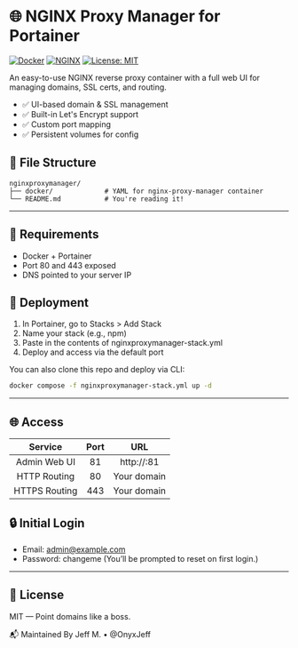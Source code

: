 # 🌐 NGINX Proxy Manager for Portainer

[![Docker](https://img.shields.io/badge/Docker-ReverseProxy-blue?logo=docker)](https://hub.docker.com/r/jc21/nginx-proxy-manager)
[![NGINX](https://img.shields.io/badge/NGINX-Proxy-green?logo=nginx)](https://nginxproxymanager.com/)
[![License: MIT](https://img.shields.io/badge/license-MIT-green.svg)](https://opensource.org/licenses/MIT)

An easy-to-use NGINX reverse proxy container with a full web UI for managing domains, SSL certs, and routing.

- ✅ UI-based domain & SSL management
- ✅ Built-in Let's Encrypt support
- ✅ Custom port mapping
- ✅ Persistent volumes for config

## 📁 File Structure
```text
nginxproxymanager/
├── docker/             # YAML for nginx-proxy-manager container
└── README.md           # You're reading it!
```
---

## 🔧 Requirements
- Docker + Portainer
- Port 80 and 443 exposed
- DNS pointed to your server IP

## 🚀 Deployment

1. In Portainer, go to Stacks > Add Stack
2. Name your stack (e.g., npm)
3. Paste in the contents of nginxproxymanager-stack.yml
4. Deploy and access via the default port

You can also clone this repo and deploy via CLI:

```bash
docker compose -f nginxproxymanager-stack.yml up -d
```
---

## 🌐 Access
| Service | Port | URL |
|:---:    |:---: |:---:|
| Admin Web UI | 81 | http://<your-ip>:81 |
| HTTP Routing | 80 | Your domain |
| HTTPS Routing | 443 | Your domain |

## 🔒 Initial Login
- Email: admin@example.com
- Password: changeme
(You’ll be prompted to reset on first login.)

---

## 📜 License
MIT — Point domains like a boss.

📬 Maintained By
Jeff M. • @OnyxJeff